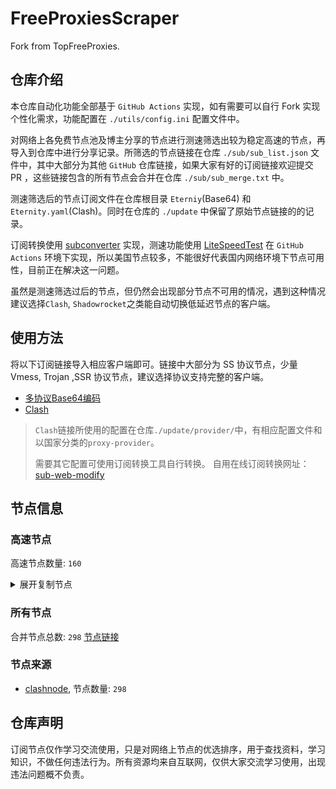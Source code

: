 # FreeProxiesScraper

Fork from TopFreeProxies.

## 仓库介绍
本仓库自动化功能全部基于 `GitHub Actions` 实现，如有需要可以自行 Fork 实现个性化需求，功能配置在 `./utils/config.ini` 配置文件中。

对网络上各免费节点池及博主分享的节点进行测速筛选出较为稳定高速的节点，再导入到仓库中进行分享记录。所筛选的节点链接在仓库 `./sub/sub_list.json` 文件中，其中大部分为其他 `GitHub` 仓库链接，如果大家有好的订阅链接欢迎提交 PR ，这些链接包含的所有节点会合并在仓库 `./sub/sub_merge.txt` 中。

测速筛选后的节点订阅文件在仓库根目录 `Eterniy`(Base64) 和 `Eternity.yaml`(Clash)。同时在仓库的 `./update` 中保留了原始节点链接的的记录。

订阅转换使用 [subconverter](https://github.com/tindy2013/subconverter) 实现，测速功能使用 [LiteSpeedTest](https://github.com/xxf098/LiteSpeedTest) 在 `GitHub Actions` 环境下实现，所以美国节点较多，不能很好代表国内网络环境下节点可用性，目前正在解决这一问题。

虽然是测速筛选过后的节点，但仍然会出现部分节点不可用的情况，遇到这种情况建议选择`Clash`, `Shadowrocket`之类能自动切换低延迟节点的客户端。

## 使用方法
将以下订阅链接导入相应客户端即可。链接中大部分为 SS 协议节点，少量 Vmess, Trojan ,SSR 协议节点，建议选择协议支持完整的客户端。

- [多协议Base64编码](https://raw.githubusercontent.com/caijh/FreeProxiesScraper/master/Eternity)
- [Clash](https://raw.githubusercontent.com/caijh/FreeProxiesScraper/master/Eternity.yaml)

>`Clash`链接所使用的配置在仓库`./update/provider/`中，有相应配置文件和以国家分类的`proxy-provider`。
>
>需要其它配置可使用订阅转换工具自行转换。
>自用在线订阅转换网址：[sub-web-modify](https://sub.v1.mk/)

## 节点信息
### 高速节点
高速节点数量: `160`
<details>
  <summary>展开复制节点</summary>

    vmess://eyJ2IjoiMiIsInBzIjoiMDQtMDk5LVJFTEFZIiwiYWRkIjoiczIuZGItbGluazAxLnRvcCIsInBvcnQiOiIyMDgyIiwidHlwZSI6Im5vbmUiLCJpZCI6IjY4OTQ0MTcxLWU0NGEtM2UyMy05NDFkLTBkYTc2OWI2MWFiYiIsImFpZCI6IjAiLCJuZXQiOiJ3cyIsInBhdGgiOiIvZGFiYWkuaW4xMDQuMjUuNDEuMjUyIiwiaG9zdCI6InMyLmRiLWxpbmswMS50b3AiLCJ0bHMiOiIifQ==
    vmess://eyJ2IjoiMiIsInBzIjoiMDQtMTAwLVJFTEFZIiwiYWRkIjoiczQuZGItbGluazAyLnRvcCIsInBvcnQiOiIyMDUyIiwidHlwZSI6Im5vbmUiLCJpZCI6IjY4OTQ0MTcxLWU0NGEtM2UyMy05NDFkLTBkYTc2OWI2MWFiYiIsImFpZCI6IjAiLCJuZXQiOiJ3cyIsInBhdGgiOiIvZGFiYWkuaW4xNzIuNjQuMjMuMTA1IiwiaG9zdCI6InM0LmRiLWxpbmswMi50b3AiLCJ0bHMiOiIifQ==
    vmess://eyJ2IjoiMiIsInBzIjoiMDQtMTAxLVJFTEFZIiwiYWRkIjoiczEuY24tZGIudG9wIiwicG9ydCI6IjIwODYiLCJ0eXBlIjoibm9uZSIsImlkIjoiNjg5NDQxNzEtZTQ0YS0zZTIzLTk0MWQtMGRhNzY5YjYxYWJiIiwiYWlkIjoiMCIsIm5ldCI6IndzIiwicGF0aCI6Ii9kYWJhaS5pbjEwNC4xOC4yMzAuMTE1IiwiaG9zdCI6InMxLmNuLWRiLnRvcCIsInRscyI6IiJ9
    vmess://eyJ2IjoiMiIsInBzIjoiMDQtMTAyLVJFTEFZIiwiYWRkIjoiczMuY24tZGIudG9wIiwicG9ydCI6IjgwODAiLCJ0eXBlIjoibm9uZSIsImlkIjoiNjg5NDQxNzEtZTQ0YS0zZTIzLTk0MWQtMGRhNzY5YjYxYWJiIiwiYWlkIjoiMCIsIm5ldCI6IndzIiwicGF0aCI6Ii9kYWJhaS5pbjEwNC4yNC43OS4xMDciLCJob3N0IjoiczMuY24tZGIudG9wIiwidGxzIjoiIn0=
    vmess://eyJ2IjoiMiIsInBzIjoiMDQtMTAzLVJFTEFZIiwiYWRkIjoiczMuY24tZGIudG9wIiwicG9ydCI6IjIwODYiLCJ0eXBlIjoibm9uZSIsImlkIjoiNjg5NDQxNzEtZTQ0YS0zZTIzLTk0MWQtMGRhNzY5YjYxYWJiIiwiYWlkIjoiMCIsIm5ldCI6IndzIiwicGF0aCI6Ii9kYWJhaS5pbjEwNC4xNy4yMTUuMTQ0IiwiaG9zdCI6InMzLmNuLWRiLnRvcCIsInRscyI6IiJ9
    vmess://eyJ2IjoiMiIsInBzIjoiMDQtMTA0LVJFTEFZIiwiYWRkIjoiczUuY24tZGIudG9wIiwicG9ydCI6IjgwIiwidHlwZSI6Im5vbmUiLCJpZCI6IjY4OTQ0MTcxLWU0NGEtM2UyMy05NDFkLTBkYTc2OWI2MWFiYiIsImFpZCI6IjAiLCJuZXQiOiJ3cyIsInBhdGgiOiIvZGFiYWkuaW4xMDQuMjQuNjIuMzciLCJob3N0IjoiczUuY24tZGIudG9wIiwidGxzIjoiIn0=
    vmess://eyJ2IjoiMiIsInBzIjoiMDQtMTA1LVJFTEFZIiwiYWRkIjoiczUuZGItbGluazAyLnRvcCIsInBvcnQiOiIyMDk1IiwidHlwZSI6Im5vbmUiLCJpZCI6IjY4OTQ0MTcxLWU0NGEtM2UyMy05NDFkLTBkYTc2OWI2MWFiYiIsImFpZCI6IjAiLCJuZXQiOiJ3cyIsInBhdGgiOiIvZGFiYWkuaW4xMDQuMjQuMTAwLjExMiIsImhvc3QiOiJzNS5kYi1saW5rMDIudG9wIiwidGxzIjoiIn0=
    vmess://eyJ2IjoiMiIsInBzIjoiMDQtMTA2LUNOIiwiYWRkIjoiMTIubWFtYW1hamQuc2l0ZSIsInBvcnQiOiIyMzYxMiIsInR5cGUiOiJub25lIiwiaWQiOiJiOGViZjQ2OC00NjBkLTNjNTItOGZhNC05Zjg0MzFiM2FkNDQiLCJhaWQiOiIyIiwibmV0Ijoid3MiLCJwYXRoIjoiLyIsImhvc3QiOiIxMi5tYW1hbWFqZC5zaXRlIiwidGxzIjoiIn0=
    vmess://eyJ2IjoiMiIsInBzIjoiMDQtMTA3LUNOIiwiYWRkIjoiMTcubWFtYW1hamQuc2l0ZSIsInBvcnQiOiIyMzYxNyIsInR5cGUiOiJub25lIiwiaWQiOiJiOGViZjQ2OC00NjBkLTNjNTItOGZhNC05Zjg0MzFiM2FkNDQiLCJhaWQiOiIyIiwibmV0Ijoid3MiLCJwYXRoIjoiLyIsImhvc3QiOiIxNy5tYW1hbWFqZC5zaXRlIiwidGxzIjoiIn0=
    vmess://eyJ2IjoiMiIsInBzIjoiMDQtMTA4LUNOIiwiYWRkIjoiMTEubWFtYW1hamQuc2l0ZSIsInBvcnQiOiIyMzYxMSIsInR5cGUiOiJub25lIiwiaWQiOiJiOGViZjQ2OC00NjBkLTNjNTItOGZhNC05Zjg0MzFiM2FkNDQiLCJhaWQiOiIyIiwibmV0Ijoid3MiLCJwYXRoIjoiLyIsImhvc3QiOiIxMS5tYW1hbWFqZC5zaXRlIiwidGxzIjoiIn0=
    vmess://eyJ2IjoiMiIsInBzIjoiMDQtMTA5LUNOIiwiYWRkIjoiMTkubWFtYW1hamQuc2l0ZSIsInBvcnQiOiIyMzYxOSIsInR5cGUiOiJub25lIiwiaWQiOiJiOGViZjQ2OC00NjBkLTNjNTItOGZhNC05Zjg0MzFiM2FkNDQiLCJhaWQiOiIyIiwibmV0Ijoid3MiLCJwYXRoIjoiLyIsImhvc3QiOiIxOS5tYW1hbWFqZC5zaXRlIiwidGxzIjoiIn0=
    vmess://eyJ2IjoiMiIsInBzIjoiMDQtMTEwLUNOIiwiYWRkIjoiMTYubWFtYW1hamQuc2l0ZSIsInBvcnQiOiIyMzYxNiIsInR5cGUiOiJub25lIiwiaWQiOiJiOGViZjQ2OC00NjBkLTNjNTItOGZhNC05Zjg0MzFiM2FkNDQiLCJhaWQiOiIyIiwibmV0Ijoid3MiLCJwYXRoIjoiLyIsImhvc3QiOiIxNi5tYW1hbWFqZC5zaXRlIiwidGxzIjoiIn0=
    vmess://eyJ2IjoiMiIsInBzIjoiMDQtMTExLUNOIiwiYWRkIjoiMTgubWFtYW1hamQuc2l0ZSIsInBvcnQiOiIyMzYxOCIsInR5cGUiOiJub25lIiwiaWQiOiJiOGViZjQ2OC00NjBkLTNjNTItOGZhNC05Zjg0MzFiM2FkNDQiLCJhaWQiOiIyIiwibmV0Ijoid3MiLCJwYXRoIjoiLyIsImhvc3QiOiIxOC5tYW1hbWFqZC5zaXRlIiwidGxzIjoiIn0=
    vmess://eyJ2IjoiMiIsInBzIjoiMDQtMTEyLUNOIiwiYWRkIjoiMTUubWFtYW1hamQuc2l0ZSIsInBvcnQiOiIyMzYxNSIsInR5cGUiOiJub25lIiwiaWQiOiJiOGViZjQ2OC00NjBkLTNjNTItOGZhNC05Zjg0MzFiM2FkNDQiLCJhaWQiOiIyIiwibmV0Ijoid3MiLCJwYXRoIjoiLyIsImhvc3QiOiIxNS5tYW1hbWFqZC5zaXRlIiwidGxzIjoiIn0=
    vmess://eyJ2IjoiMiIsInBzIjoiMDQtMTEzLUNOIiwiYWRkIjoiNS5tYW1hbWFqZC5zaXRlIiwicG9ydCI6IjIzNjA1IiwidHlwZSI6Im5vbmUiLCJpZCI6ImI4ZWJmNDY4LTQ2MGQtM2M1Mi04ZmE0LTlmODQzMWIzYWQ0NCIsImFpZCI6IjIiLCJuZXQiOiJ3cyIsInBhdGgiOiIvIiwiaG9zdCI6IjUubWFtYW1hamQuc2l0ZSIsInRscyI6IiJ9
    vmess://eyJ2IjoiMiIsInBzIjoiMDQtMTE0LUNOIiwiYWRkIjoiMTMubWFtYW1hamQuc2l0ZSIsInBvcnQiOiIyMzYxMyIsInR5cGUiOiJub25lIiwiaWQiOiJiOGViZjQ2OC00NjBkLTNjNTItOGZhNC05Zjg0MzFiM2FkNDQiLCJhaWQiOiIyIiwibmV0Ijoid3MiLCJwYXRoIjoiLyIsImhvc3QiOiIxMy5tYW1hbWFqZC5zaXRlIiwidGxzIjoiIn0=
    vmess://eyJ2IjoiMiIsInBzIjoiMDQtMTE1LUNOIiwiYWRkIjoiMTQubWFtYW1hamQuc2l0ZSIsInBvcnQiOiIyMzYxNCIsInR5cGUiOiJub25lIiwiaWQiOiJiOGViZjQ2OC00NjBkLTNjNTItOGZhNC05Zjg0MzFiM2FkNDQiLCJhaWQiOiIyIiwibmV0Ijoid3MiLCJwYXRoIjoiLyIsImhvc3QiOiIxNC5tYW1hbWFqZC5zaXRlIiwidGxzIjoiIn0=
    trojan://402b8340-71a3-3061-8ac2-393764c40523@yundun02.cdn.smp-paymentservices-apple.com:56323?allowInsecure=1&sni=cloudsync-prod.s3.amazonaws.com#04-116-CN
    trojan://402b8340-71a3-3061-8ac2-393764c40523@yundun02.cdn.smp-paymentservices-apple.com:56432?allowInsecure=1&sni=www.microsoft365.com#04-117-CN
    trojan://402b8340-71a3-3061-8ac2-393764c40523@push04.endpoint.smp-paymentservices-apple.com:23452?allowInsecure=1&sni=akamai.cdn.steampipe.steamcontent.com#04-118-CN
    trojan://402b8340-71a3-3061-8ac2-393764c40523@push04.endpoint.smp-paymentservices-apple.com:23453?allowInsecure=1&sni=steampipe-partner.akamaized.net#04-119-CN
    vmess://eyJ2IjoiMiIsInBzIjoiMDQtMTIwLUpQIiwiYWRkIjoianAtMS5hbmV3c3RhcnQuY3lvdSIsInBvcnQiOiI1MDYxIiwidHlwZSI6Im5vbmUiLCJpZCI6IjFiYjBmODQ0LTBkMjMtMzBkOS05MzVlLWVmZGY3MDBjYmY5ZiIsImFpZCI6IjAiLCJuZXQiOiJ3cyIsInBhdGgiOiIvIiwiaG9zdCI6ImpwLTEuYW5ld3N0YXJ0LmN5b3UiLCJ0bHMiOiJ0bHMifQ==
    vmess://eyJ2IjoiMiIsInBzIjoiMDQtMTIxLU5PV0hFUkUiLCJhZGQiOiJqcDYtMS5hbmV3c3RhcnQuY3lvdSIsInBvcnQiOiI1MDYxIiwidHlwZSI6Im5vbmUiLCJpZCI6IjFiYjBmODQ0LTBkMjMtMzBkOS05MzVlLWVmZGY3MDBjYmY5ZiIsImFpZCI6IjAiLCJuZXQiOiJ3cyIsInBhdGgiOiIvIiwiaG9zdCI6ImpwNi0xLmFuZXdzdGFydC5jeW91IiwidGxzIjoidGxzIn0=
    vmess://eyJ2IjoiMiIsInBzIjoiMDQtMTIyLVVTIiwiYWRkIjoidXMtMS5hbmV3c3RhcnQuY3lvdSIsInBvcnQiOiI1MDYxIiwidHlwZSI6Im5vbmUiLCJpZCI6IjFiYjBmODQ0LTBkMjMtMzBkOS05MzVlLWVmZGY3MDBjYmY5ZiIsImFpZCI6IjAiLCJuZXQiOiJ3cyIsInBhdGgiOiIvIiwiaG9zdCI6InVzLTEuYW5ld3N0YXJ0LmN5b3UiLCJ0bHMiOiJ0bHMifQ==
    vmess://eyJ2IjoiMiIsInBzIjoiMDQtMTIzLU5PV0hFUkUiLCJhZGQiOiJ1czYtMS5hbmV3c3RhcnQuY3lvdSIsInBvcnQiOiI1MDYxIiwidHlwZSI6Im5vbmUiLCJpZCI6IjFiYjBmODQ0LTBkMjMtMzBkOS05MzVlLWVmZGY3MDBjYmY5ZiIsImFpZCI6IjAiLCJuZXQiOiJ3cyIsInBhdGgiOiIvIiwiaG9zdCI6InVzNi0xLmFuZXdzdGFydC5jeW91IiwidGxzIjoidGxzIn0=
    ss://YWVzLTI1Ni1jZmI6ZjhmN2FDemNQS2JzRjhwMw@45.153.124.90:989#05-131-MD
    trojan://ffcf7ec1-3e09-4821-b3d9-b426a107b73b@104.21.24.195:443?allowInsecure=1&sni=XCfVGbHFg.999836.xyZ&ws=1&wspath=%2525252FXmTzATQPJv9RO3xr1D40NK#05-132-RELAY
    trojan://afcc1868-1448-11f0-885d-f23c91cfbbc9@8395c0d0-syof40-t049to-1tnd5.cm5.cnkuaishou.com:27231?allowInsecure=1&sni=8395c0d0-syof40-t049to-1tnd5.cm5.cnkuaishou.com#05-133-CN
    trojan://e9b4bdbd-cc5b-4a90-9616-ea0f1092ec7c@mmmkiiuytr.iran.pp.ua:443?allowInsecure=1&sni=MMmkIiuYTR.IRaN.pP.Ua&ws=1&wspath=%2525252Fs1XRkMWuneQkqtp5KKSues#05-135-RELAY
    vmess://eyJ2IjoiMiIsInBzIjoiMDUtMTQxLVVTIiwiYWRkIjoiYWZsenp1bC5tZWlxdWFua29uZ2ppYW4uY29tIiwicG9ydCI6IjUyNTEyIiwidHlwZSI6Im5vbmUiLCJpZCI6IjM0MmJhY2ZkLTJiOGYtM2Y0OS1hMTZlLTQzOWRiNWIwYjlkNSIsImFpZCI6IjAiLCJuZXQiOiJ3cyIsInBhdGgiOiIvNTY0ZGZhMjAvIiwiaG9zdCI6ImFmbHp6dWwubWVpcXVhbmtvbmdqaWFuLmNvbSIsInRscyI6IiJ9
    vmess://eyJ2IjoiMiIsInBzIjoiMDctMTQzLUNOIiwiYWRkIjoiNDcuMTE2LjE2Ni4xNzgiLCJwb3J0IjoiNTAwMDIiLCJ0eXBlIjoibm9uZSIsImlkIjoiNDE4MDQ4YWYtYTI5My00Yjk5LTliMGMtOThjYTM1ODBkZDI0IiwiYWlkIjoiMCIsIm5ldCI6IndzIiwicGF0aCI6Ii8iLCJob3N0IjoiIiwidGxzIjoiIn0=
    vmess://eyJ2IjoiMiIsInBzIjoiMDctMTQ0LUNOIiwiYWRkIjoiNDcuOTIuMTUyLjE2OSIsInBvcnQiOiI1MDAwMiIsInR5cGUiOiJub25lIiwiaWQiOiI0MTgwNDhhZi1hMjkzLTRiOTktOWIwYy05OGNhMzU4MGRkMjQiLCJhaWQiOiIwIiwibmV0Ijoid3MiLCJwYXRoIjoiLyIsImhvc3QiOiIiLCJ0bHMiOiIifQ==
    vmess://eyJ2IjoiMiIsInBzIjoiMDctMTQ1LUNOIiwiYWRkIjoiMTEyLjEzMi4yMTUuMzQiLCJwb3J0IjoiNTAwMDciLCJ0eXBlIjoibm9uZSIsImlkIjoiNDE4MDQ4YWYtYTI5My00Yjk5LTliMGMtOThjYTM1ODBkZDI0IiwiYWlkIjoiMCIsIm5ldCI6IndzIiwicGF0aCI6Ii8iLCJob3N0IjoiIiwidGxzIjoiIn0=
    vmess://eyJ2IjoiMiIsInBzIjoiMDctMTQ2LUNOIiwiYWRkIjoiMTgzLjIzNi41MS4zNiIsInBvcnQiOiI1OTAwMyIsInR5cGUiOiJub25lIiwiaWQiOiI0MTgwNDhhZi1hMjkzLTRiOTktOWIwYy05OGNhMzU4MGRkMjQiLCJhaWQiOiIwIiwibmV0Ijoid3MiLCJwYXRoIjoiLyIsImhvc3QiOiIiLCJ0bHMiOiIifQ==
    vmess://eyJ2IjoiMiIsInBzIjoiMDctMTQ3LUNOIiwiYWRkIjoiMTIwLjIxMC4yMDUuNTkiLCJwb3J0IjoiNTAwMDIiLCJ0eXBlIjoibm9uZSIsImlkIjoiNDE4MDQ4YWYtYTI5My00Yjk5LTliMGMtOThjYTM1ODBkZDI0IiwiYWlkIjoiNjQiLCJuZXQiOiJ3cyIsInBhdGgiOiIvIiwiaG9zdCI6IiIsInRscyI6IiJ9
    vmess://eyJ2IjoiMiIsInBzIjoiMDctMTQ4LUNOIiwiYWRkIjoiMTIwLjE5OC43MS4yMTgiLCJwb3J0IjoiMzI5MTUiLCJ0eXBlIjoibm9uZSIsImlkIjoiNDE4MDQ4YWYtYTI5My00Yjk5LTliMGMtOThjYTM1ODBkZDI0IiwiYWlkIjoiNjQiLCJuZXQiOiJ3cyIsInBhdGgiOiIvIiwiaG9zdCI6IiIsInRscyI6IiJ9
    vmess://eyJ2IjoiMiIsInBzIjoiMDctMTQ5LUNOIiwiYWRkIjoiNDcuMTA0LjE4Ni4xMzMiLCJwb3J0IjoiNTAwMDIiLCJ0eXBlIjoibm9uZSIsImlkIjoiNDE4MDQ4YWYtYTI5My00Yjk5LTliMGMtOThjYTM1ODBkZDI0IiwiYWlkIjoiNjQiLCJuZXQiOiJ3cyIsInBhdGgiOiIvIiwiaG9zdCI6IiIsInRscyI6IiJ9
    ssr://Mi5saW5raHViLnN1cHBvcnQ6NDAyMDY6YXV0aF9hZXMxMjhfbWQ1OnJjNC1tZDU6cGxhaW46UlU1YU5USkwvP2dyb3VwPVUxTlNVSEp2ZG1sa1pYSSZyZW1hcmtzPU1EY3RNVFV3TFVOTyZvYmZzcGFyYW09WTJReVlqWTVNamt3TWk0Mk5qQXlZamcwTmpNME5qUXhNRGcxTURZdWJXbGpjbTl6YjJaMExtTnZiUSZwcm90b3BhcmFtPU9USTVNREk2Y0VaWFIwOVI
    vmess://eyJ2IjoiMiIsInBzIjoiMDctMTUxLUNOIiwiYWRkIjoiMTgzLjIzNi41MS4zNyIsInBvcnQiOiI1NTExMiIsInR5cGUiOiJub25lIiwiaWQiOiI0MTgwNDhhZi1hMjkzLTRiOTktOWIwYy05OGNhMzU4MGRkMjQiLCJhaWQiOiI2NCIsIm5ldCI6IndzIiwicGF0aCI6Ii8iLCJob3N0IjoiIiwidGxzIjoiIn0=
    vmess://eyJ2IjoiMiIsInBzIjoiMDctMTUyLUNOIiwiYWRkIjoiMTgzLjIzNi41MS4zNyIsInBvcnQiOiI0NjYyMSIsInR5cGUiOiJub25lIiwiaWQiOiI0MTgwNDhhZi1hMjkzLTRiOTktOWIwYy05OGNhMzU4MGRkMjQiLCJhaWQiOiI2NCIsIm5ldCI6IndzIiwicGF0aCI6Ii8iLCJob3N0IjoiIiwidGxzIjoiIn0=
    vmess://eyJ2IjoiMiIsInBzIjoiMDctMTUzLUNOIiwiYWRkIjoiMTgzLjIzNi41MS4zNyIsInBvcnQiOiI0MTkxMSIsInR5cGUiOiJub25lIiwiaWQiOiI0MTgwNDhhZi1hMjkzLTRiOTktOWIwYy05OGNhMzU4MGRkMjQiLCJhaWQiOiI2NCIsIm5ldCI6IndzIiwicGF0aCI6Ii8iLCJob3N0IjoiIiwidGxzIjoiIn0=
    ss://YWVzLTI1Ni1nY206MUZFOFVYNUtIR1lCTFlNVQ@ti3hyra4.slashdevslashnetslashtun.net:15015#07-154-CN
    vmess://eyJ2IjoiMiIsInBzIjoiMDctMTU1LVVTIiwiYWRkIjoieWFsLmZ4bGNuLmNvbSIsInBvcnQiOiI0NTI2MiIsInR5cGUiOiJub25lIiwiaWQiOiI0NjllMGIzMS0zMGMzLTRkYWItODAwZC03MTEyMzI2MzRjZTEiLCJhaWQiOiIwIiwibmV0Ijoid3MiLCJwYXRoIjoiLyIsImhvc3QiOiJ5YWwuZnhsY24uY29tIiwidGxzIjoiIn0=
    ss://YWVzLTEyOC1nY206T09TV0RZWFRTUldNVEFFSUo4WFVDRDI3UjJGMzg0T0RLVEhYRjQxWUxSVjQ@185.112.32.244:31792#07-156-IR
    vmess://eyJ2IjoiMiIsInBzIjoiMDctMTU4LUNOIiwiYWRkIjoiMTExLjI2LjEwOS43OSIsInBvcnQiOiIzMDgyNSIsInR5cGUiOiJub25lIiwiaWQiOiJjYmIzZjg3Ny1kMWZiLTM0NGMtODdhOS1kMTUzYmZmZDU0ODQiLCJhaWQiOiIyIiwibmV0Ijoid3MiLCJwYXRoIjoiL29vb28iLCJob3N0IjoiIiwidGxzIjoiIn0=
    vmess://eyJ2IjoiMiIsInBzIjoiMDctMTU5LUlSIiwiYWRkIjoidmlwLnRlcnRlcnBwbi5wdyIsInBvcnQiOiI4MDkwIiwidHlwZSI6Im5vbmUiLCJpZCI6Ijg5MWUxZDFjLTVmYmMtNDBjYi05MjU2LTU4YjAxNmI2YjYwMCIsImFpZCI6IjAiLCJuZXQiOiJ3cyIsInBhdGgiOiIvIiwiaG9zdCI6InZpcC50ZXJ0ZXJwcG4ucHciLCJ0bHMiOiIifQ==
    vmess://eyJ2IjoiMiIsInBzIjoiMDctMTYwLUlSIiwiYWRkIjoiNzguMzkuOS4xMzQiLCJwb3J0IjoiODA5MCIsInR5cGUiOiJub25lIiwiaWQiOiI4OTFlMWQxYy01ZmJjLTQwY2ItOTI1Ni01OGIwMTZiNmI2MDAiLCJhaWQiOiIwIiwibmV0Ijoid3MiLCJwYXRoIjoiLyIsImhvc3QiOiIiLCJ0bHMiOiIifQ==
    trojan://1b4c16925f934c57b954a9f0f23dea33@42.240.152.238:8842?allowInsecure=1&sni=brwx.spvpv.com#07-161-CN
    ss://YWVzLTI1Ni1jZmI6ZjhmN2FDemNQS2JzRjhwMw@89.46.238.35:989#07-162-LV
    ss://YWVzLTI1Ni1nY206UFRPTFNUS0tFN0RXUlYxSQ@ti3hyra4.slashdevslashnetslashtun.net:16002#07-163-CN
    ss://YWVzLTI1Ni1nY206TEhZTjFGTTJHMjA3VTQ2NQ@ti3hyra4.slashdevslashnetslashtun.net:16013#07-164-CN
    ss://YWVzLTI1Ni1nY206S1k2VDdNT1lWVVlEQ0UwVA@ti3hyra4.slashdevslashnetslashtun.net:18011#07-165-CN
    ss://YWVzLTI1Ni1nY206QVJYSjM3RTRWOE4wOUtXSA@ti3hyra4.slashdevslashnetslashtun.net:18005#07-166-CN
    ss://YWVzLTI1Ni1nY206S0FCMlAzNjkzUE5YR0wwRA@ti3hyra4.slashdevslashnetslashtun.net:18008#07-167-CN
    ss://YWVzLTI1Ni1nY206WTVZWFA1VjEzMTJGWUJYOA@ti3hyra4.slashdevslashnetslashtun.net:18010#07-168-CN
    vmess://eyJ2IjoiMiIsInBzIjoiMDctMTY5LUZSIiwiYWRkIjoiMTQ2LjU5LjgwLjcwIiwicG9ydCI6IjIwODMiLCJ0eXBlIjoibm9uZSIsImlkIjoiNzUyMzMzOWItZmI2My00ZWNiLWI4NGEtZTQwMjA0NTkxOWVmIiwiYWlkIjoiMCIsIm5ldCI6IndzIiwicGF0aCI6Ii8iLCJob3N0IjoiIiwidGxzIjoidGxzIn0=
    vmess://eyJ2IjoiMiIsInBzIjoiMDctMTcwLVJFTEFZIiwiYWRkIjoiMTA0LjIxLjU3LjIwNiIsInBvcnQiOiI4MCIsInR5cGUiOiJub25lIiwiaWQiOiIzZDk3NDFkYS1jMGU0LTQ3Y2MtYTVlMC1mMWFmM2QzMzdkYWUiLCJhaWQiOiIwIiwibmV0Ijoid3MiLCJwYXRoIjoiL1UyWjBGb0JrZ3RacWZ3QXdZMlNObSIsImhvc3QiOiIiLCJ0bHMiOiIifQ==
    vmess://eyJ2IjoiMiIsInBzIjoiMDctMTcxLUNOIiwiYWRkIjoidjcuaGVkdWlhbi5saW5rIiwicG9ydCI6IjMwODA3IiwidHlwZSI6Im5vbmUiLCJpZCI6ImNiYjNmODc3LWQxZmItMzQ0Yy04N2E5LWQxNTNiZmZkNTQ4NCIsImFpZCI6IjIiLCJuZXQiOiJ3cyIsInBhdGgiOiIvb29vbyIsImhvc3QiOiJ2Ny5oZWR1aWFuLmxpbmsiLCJ0bHMiOiIifQ==
    vmess://eyJ2IjoiMiIsInBzIjoiMDctMTcyLUNOIiwiYWRkIjoidjI0LmhlZHVpYW4ubGluayIsInBvcnQiOiIzMDgyNCIsInR5cGUiOiJub25lIiwiaWQiOiJjYmIzZjg3Ny1kMWZiLTM0NGMtODdhOS1kMTUzYmZmZDU0ODQiLCJhaWQiOiIyIiwibmV0Ijoid3MiLCJwYXRoIjoiL29vb28iLCJob3N0IjoidjI0LmhlZHVpYW4ubGluayIsInRscyI6IiJ9
    ss://YWVzLTI1Ni1nY206WERYODRJMjZDNU1UTlFJUQ@23.185.248.12:17002#07-173-US
    vmess://eyJ2IjoiMiIsInBzIjoiMDctMTc0LVJFTEFZIiwiYWRkIjoiMTcyLjY3LjE2Mi43NCIsInBvcnQiOiI0NDMiLCJ0eXBlIjoibm9uZSIsImlkIjoiZTliNGJkYmQtY2M1Yi00YTkwLTk2MTYtZWEwZjEwOTJlYzdjIiwiYWlkIjoiMCIsIm5ldCI6IndzIiwicGF0aCI6Ii9WZ3RzT3JyaU1mMXNkZXA1S0tTdWVzIiwiaG9zdCI6IiIsInRscyI6InRscyJ9
    trojan://d6b8011a-c725-435a-9fec-bf6d3530392c@156.238.18.196:2083?allowInsecure=1&sni=vle.amclubdns.dpdns.org&ws=1&wspath=%2525252F%2525253Fed%2525253D2560#07-175-RELAY
    vmess://eyJ2IjoiMiIsInBzIjoiMDctMTc2LVVTIiwiYWRkIjoibHQuZnhsY24uY29tIiwicG9ydCI6IjQ1MjEwIiwidHlwZSI6Im5vbmUiLCJpZCI6IjQ2OWUwYjMxLTMwYzMtNGRhYi04MDBkLTcxMTIzMjYzNGNlMSIsImFpZCI6IjAiLCJuZXQiOiJ3cyIsInBhdGgiOiIvIiwiaG9zdCI6Imx0LmZ4bGNuLmNvbSIsInRscyI6IiJ9
    ss://Y2hhY2hhMjAtaWV0Zi1wb2x5MTMwNTpOazlhc2dsRHpIemprdFZ6VGt2aGFB@arxfw2b78fi2q9hzylhn.freesocks.work:443#07-177-VN
    ss://YWVzLTI1Ni1jZmI6cXdlclJFV1FAQA@p141.panda001.net:4652#07-178-KR
    vmess://eyJ2IjoiMiIsInBzIjoiMDctMTc5LUNOIiwiYWRkIjoiMTExLjI2LjEwOS43OSIsInBvcnQiOiIzMDgyOCIsInR5cGUiOiJub25lIiwiaWQiOiJjYmIzZjg3Ny1kMWZiLTM0NGMtODdhOS1kMTUzYmZmZDU0ODQiLCJhaWQiOiIyIiwibmV0Ijoid3MiLCJwYXRoIjoiL29vb28iLCJob3N0IjoiIiwidGxzIjoiIn0=
    vmess://eyJ2IjoiMiIsInBzIjoiMDctMTgwLVJFTEFZIiwiYWRkIjoiMTA0LjIxLjIyNy4xMzQiLCJwb3J0IjoiMjA4MiIsInR5cGUiOiJub25lIiwiaWQiOiJjNzgyMDA2NS1mYTA1LTM2ZDYtYWI3Ny01NmU0YjAzYzU4ODEiLCJhaWQiOiIwIiwibmV0Ijoid3MiLCJwYXRoIjoiL2RhYmFpLmluMTA0LjIwLjY0LjIxNyIsImhvc3QiOiIiLCJ0bHMiOiIifQ==
    ss://Y2hhY2hhMjAtaWV0Zi1wb2x5MTMwNTpiMjc0YjUzZi03ZWY0LTQ4MjUtYTcyMC1jZTc1OGI0ZTQxN2I@gz.pddwdf.store:33476#08-182-CN
    ss://Y2hhY2hhMjAtaWV0Zi1wb2x5MTMwNTpiMjc0YjUzZi03ZWY0LTQ4MjUtYTcyMC1jZTc1OGI0ZTQxN2I@gz.pddwdf.store:14193#08-183-CN
    ss://Y2hhY2hhMjAtaWV0Zi1wb2x5MTMwNTpiMjc0YjUzZi03ZWY0LTQ4MjUtYTcyMC1jZTc1OGI0ZTQxN2I@gz.pddwdf.store:14867#08-184-CN
    ss://Y2hhY2hhMjAtaWV0Zi1wb2x5MTMwNTpiMjc0YjUzZi03ZWY0LTQ4MjUtYTcyMC1jZTc1OGI0ZTQxN2I@gz.pddwdf.store:11315#08-186-CN
    vmess://eyJ2IjoiMiIsInBzIjoiMDgtMTg5LUNOIiwiYWRkIjoieGRkLmRhc2h1YWkuY3lvdSIsInBvcnQiOiI0NTA2MyIsInR5cGUiOiJub25lIiwiaWQiOiIzNGNiZWExZi04NjUyLTQ2ZmEtYTE2Yy05ZDFmYmNlNDc2NTAiLCJhaWQiOiIwIiwibmV0Ijoid3MiLCJwYXRoIjoiLyIsImhvc3QiOiJ4ZGQuZGFzaHVhaS5jeW91IiwidGxzIjoiIn0=
    vmess://eyJ2IjoiMiIsInBzIjoiMDgtMTkwLU5PV0hFUkUiLCJhZGQiOiJoYWEuZGFzaHVhaS5jeW91IiwicG9ydCI6IjQ1MDU4IiwidHlwZSI6Im5vbmUiLCJpZCI6IjM0Y2JlYTFmLTg2NTItNDZmYS1hMTZjLTlkMWZiY2U0NzY1MCIsImFpZCI6IjAiLCJuZXQiOiJ3cyIsInBhdGgiOiIvIiwiaG9zdCI6ImhhYS5kYXNodWFpLmN5b3UiLCJ0bHMiOiIifQ==
    ss://Y2hhY2hhMjAtaWV0Zi1wb2x5MTMwNTpiMjc0YjUzZi03ZWY0LTQ4MjUtYTcyMC1jZTc1OGI0ZTQxN2I@sh.pddwdf.store:38733#08-191-CN
    vmess://eyJ2IjoiMiIsInBzIjoiMDgtMTkyLU5PV0hFUkUiLCJhZGQiOiJoYWEuZGFzaHVhaS5jeW91IiwicG9ydCI6IjQ1MDc0IiwidHlwZSI6Im5vbmUiLCJpZCI6IjM0Y2JlYTFmLTg2NTItNDZmYS1hMTZjLTlkMWZiY2U0NzY1MCIsImFpZCI6IjAiLCJuZXQiOiJ3cyIsInBhdGgiOiIvIiwiaG9zdCI6ImhhYS5kYXNodWFpLmN5b3UiLCJ0bHMiOiIifQ==
    ss://Y2hhY2hhMjAtaWV0Zi1wb2x5MTMwNTpiMjc0YjUzZi03ZWY0LTQ4MjUtYTcyMC1jZTc1OGI0ZTQxN2I@gz.pddwdf.store:43611#08-193-CN
    vmess://eyJ2IjoiMiIsInBzIjoiMDgtMTk0LU5PV0hFUkUiLCJhZGQiOiJoYWEuZGFzaHVhaS5jeW91IiwicG9ydCI6IjQ1MDY0IiwidHlwZSI6Im5vbmUiLCJpZCI6IjM0Y2JlYTFmLTg2NTItNDZmYS1hMTZjLTlkMWZiY2U0NzY1MCIsImFpZCI6IjAiLCJuZXQiOiJ3cyIsInBhdGgiOiIvIiwiaG9zdCI6ImhhYS5kYXNodWFpLmN5b3UiLCJ0bHMiOiIifQ==
    ss://Y2hhY2hhMjAtaWV0Zi1wb2x5MTMwNTpiMjc0YjUzZi03ZWY0LTQ4MjUtYTcyMC1jZTc1OGI0ZTQxN2I@gz.pddwdf.store:58043#08-196-CN
    ss://Y2hhY2hhMjAtaWV0Zi1wb2x5MTMwNTpiMjc0YjUzZi03ZWY0LTQ4MjUtYTcyMC1jZTc1OGI0ZTQxN2I@gz.pddwdf.store:50971#08-197-CN
    vmess://eyJ2IjoiMiIsInBzIjoiMDgtMTk4LU5PV0hFUkUiLCJhZGQiOiJoYWEuZGFzaHVhaS5jeW91IiwicG9ydCI6IjQ1MDU2IiwidHlwZSI6Im5vbmUiLCJpZCI6IjM0Y2JlYTFmLTg2NTItNDZmYS1hMTZjLTlkMWZiY2U0NzY1MCIsImFpZCI6IjAiLCJuZXQiOiJ3cyIsInBhdGgiOiIvIiwiaG9zdCI6ImhhYS5kYXNodWFpLmN5b3UiLCJ0bHMiOiIifQ==
    vmess://eyJ2IjoiMiIsInBzIjoiMDgtMjAwLU5PV0hFUkUiLCJhZGQiOiJoYWEuZGFzaHVhaS5jeW91IiwicG9ydCI6IjQ1MDc2IiwidHlwZSI6Im5vbmUiLCJpZCI6IjM0Y2JlYTFmLTg2NTItNDZmYS1hMTZjLTlkMWZiY2U0NzY1MCIsImFpZCI6IjAiLCJuZXQiOiJ3cyIsInBhdGgiOiIvIiwiaG9zdCI6ImhhYS5kYXNodWFpLmN5b3UiLCJ0bHMiOiIifQ==
    vmess://eyJ2IjoiMiIsInBzIjoiMDgtMjAzLU5PV0hFUkUiLCJhZGQiOiJoYWEuZGFzaHVhaS5jeW91IiwicG9ydCI6IjQ1MDY2IiwidHlwZSI6Im5vbmUiLCJpZCI6IjM0Y2JlYTFmLTg2NTItNDZmYS1hMTZjLTlkMWZiY2U0NzY1MCIsImFpZCI6IjAiLCJuZXQiOiJ3cyIsInBhdGgiOiIvIiwiaG9zdCI6ImhhYS5kYXNodWFpLmN5b3UiLCJ0bHMiOiIifQ==
    ss://Y2hhY2hhMjAtaWV0Zi1wb2x5MTMwNTpiMjc0YjUzZi03ZWY0LTQ4MjUtYTcyMC1jZTc1OGI0ZTQxN2I@gz.pddwdf.store:51881#08-204-CN
    vmess://eyJ2IjoiMiIsInBzIjoiMDgtMjA5LU5PV0hFUkUiLCJhZGQiOiJoYWEuZGFzaHVhaS5jeW91IiwicG9ydCI6IjQ1MDUyIiwidHlwZSI6Im5vbmUiLCJpZCI6IjM0Y2JlYTFmLTg2NTItNDZmYS1hMTZjLTlkMWZiY2U0NzY1MCIsImFpZCI6IjAiLCJuZXQiOiJ3cyIsInBhdGgiOiIvIiwiaG9zdCI6ImhhYS5kYXNodWFpLmN5b3UiLCJ0bHMiOiIifQ==
    ss://Y2hhY2hhMjAtaWV0Zi1wb2x5MTMwNTpiMjc0YjUzZi03ZWY0LTQ4MjUtYTcyMC1jZTc1OGI0ZTQxN2I@gz.pddwdf.store:42980#08-210-CN
    ss://Y2hhY2hhMjAtaWV0Zi1wb2x5MTMwNTpiMjc0YjUzZi03ZWY0LTQ4MjUtYTcyMC1jZTc1OGI0ZTQxN2I@gz.pddwdf.store:47431#08-211-CN
    ss://Y2hhY2hhMjAtaWV0Zi1wb2x5MTMwNTpiMjc0YjUzZi03ZWY0LTQ4MjUtYTcyMC1jZTc1OGI0ZTQxN2I@gz.pddwdf.store:33143#08-213-CN
    ss://Y2hhY2hhMjAtaWV0Zi1wb2x5MTMwNTpiMjc0YjUzZi03ZWY0LTQ4MjUtYTcyMC1jZTc1OGI0ZTQxN2I@gz.pddwdf.store:48973#08-214-CN
    vmess://eyJ2IjoiMiIsInBzIjoiMDgtMjE2LUNOIiwiYWRkIjoieGRkLmRhc2h1YWkuY3lvdSIsInBvcnQiOiI0NTA3NyIsInR5cGUiOiJub25lIiwiaWQiOiIzNGNiZWExZi04NjUyLTQ2ZmEtYTE2Yy05ZDFmYmNlNDc2NTAiLCJhaWQiOiIwIiwibmV0Ijoid3MiLCJwYXRoIjoiLyIsImhvc3QiOiJ4ZGQuZGFzaHVhaS5jeW91IiwidGxzIjoiIn0=
    ss://Y2hhY2hhMjAtaWV0Zi1wb2x5MTMwNTpiMjc0YjUzZi03ZWY0LTQ4MjUtYTcyMC1jZTc1OGI0ZTQxN2I@gz.pddwdf.store:22327#08-217-CN
    ss://Y2hhY2hhMjAtaWV0Zi1wb2x5MTMwNTpiMjc0YjUzZi03ZWY0LTQ4MjUtYTcyMC1jZTc1OGI0ZTQxN2I@gz.pddwdf.store:25916#08-218-CN
    vmess://eyJ2IjoiMiIsInBzIjoiMDgtMjE5LU5PV0hFUkUiLCJhZGQiOiJoYWEuZGFzaHVhaS5jeW91IiwicG9ydCI6IjQ1MDcyIiwidHlwZSI6Im5vbmUiLCJpZCI6IjM0Y2JlYTFmLTg2NTItNDZmYS1hMTZjLTlkMWZiY2U0NzY1MCIsImFpZCI6IjAiLCJuZXQiOiJ3cyIsInBhdGgiOiIvIiwiaG9zdCI6ImhhYS5kYXNodWFpLmN5b3UiLCJ0bHMiOiIifQ==
    ss://Y2hhY2hhMjAtaWV0Zi1wb2x5MTMwNTpiMjc0YjUzZi03ZWY0LTQ4MjUtYTcyMC1jZTc1OGI0ZTQxN2I@gz.pddwdf.store:50921#08-220-CN
    ss://Y2hhY2hhMjAtaWV0Zi1wb2x5MTMwNTpiMjc0YjUzZi03ZWY0LTQ4MjUtYTcyMC1jZTc1OGI0ZTQxN2I@gz.pddwdf.store:12034#08-221-CN
    ss://Y2hhY2hhMjAtaWV0Zi1wb2x5MTMwNTpiMjc0YjUzZi03ZWY0LTQ4MjUtYTcyMC1jZTc1OGI0ZTQxN2I@gz.pddwdf.store:15783#08-224-CN
    ss://Y2hhY2hhMjAtaWV0Zi1wb2x5MTMwNTpiMjc0YjUzZi03ZWY0LTQ4MjUtYTcyMC1jZTc1OGI0ZTQxN2I@gz.pddwdf.store:28485#08-225-CN
    vmess://eyJ2IjoiMiIsInBzIjoiMDgtMjMwLUNOIiwiYWRkIjoieGRkLmRhc2h1YWkuY3lvdSIsInBvcnQiOiI0NTA1NyIsInR5cGUiOiJub25lIiwiaWQiOiIzNGNiZWExZi04NjUyLTQ2ZmEtYTE2Yy05ZDFmYmNlNDc2NTAiLCJhaWQiOiIwIiwibmV0Ijoid3MiLCJwYXRoIjoiLyIsImhvc3QiOiJ4ZGQuZGFzaHVhaS5jeW91IiwidGxzIjoiIn0=
    ss://Y2hhY2hhMjAtaWV0Zi1wb2x5MTMwNTpiMjc0YjUzZi03ZWY0LTQ4MjUtYTcyMC1jZTc1OGI0ZTQxN2I@gz.pddwdf.store:33227#08-231-CN
    ss://Y2hhY2hhMjAtaWV0Zi1wb2x5MTMwNTpiMjc0YjUzZi03ZWY0LTQ4MjUtYTcyMC1jZTc1OGI0ZTQxN2I@gz.pddwdf.store:52461#08-233-CN
    ss://Y2hhY2hhMjAtaWV0Zi1wb2x5MTMwNTpiMjc0YjUzZi03ZWY0LTQ4MjUtYTcyMC1jZTc1OGI0ZTQxN2I@gz.pddwdf.store:36086#08-234-CN
    ss://Y2hhY2hhMjAtaWV0Zi1wb2x5MTMwNTpiMjc0YjUzZi03ZWY0LTQ4MjUtYTcyMC1jZTc1OGI0ZTQxN2I@gz.pddwdf.store:18006#08-235-CN
    ss://Y2hhY2hhMjAtaWV0Zi1wb2x5MTMwNTpiMjc0YjUzZi03ZWY0LTQ4MjUtYTcyMC1jZTc1OGI0ZTQxN2I@gz.pddwdf.store:22455#08-237-CN
    vmess://eyJ2IjoiMiIsInBzIjoiMDgtMjM4LUNOIiwiYWRkIjoieGRkLmRhc2h1YWkuY3lvdSIsInBvcnQiOiI0NTA1NSIsInR5cGUiOiJub25lIiwiaWQiOiIzNGNiZWExZi04NjUyLTQ2ZmEtYTE2Yy05ZDFmYmNlNDc2NTAiLCJhaWQiOiIwIiwibmV0Ijoid3MiLCJwYXRoIjoiLyIsImhvc3QiOiJ4ZGQuZGFzaHVhaS5jeW91IiwidGxzIjoiIn0=
    ss://Y2hhY2hhMjAtaWV0Zi1wb2x5MTMwNTpiMjc0YjUzZi03ZWY0LTQ4MjUtYTcyMC1jZTc1OGI0ZTQxN2I@gz.pddwdf.store:44105#08-240-CN
    ss://Y2hhY2hhMjAtaWV0Zi1wb2x5MTMwNTpiMjc0YjUzZi03ZWY0LTQ4MjUtYTcyMC1jZTc1OGI0ZTQxN2I@gz.pddwdf.store:11270#08-241-CN
    ss://Y2hhY2hhMjAtaWV0Zi1wb2x5MTMwNTpiMjc0YjUzZi03ZWY0LTQ4MjUtYTcyMC1jZTc1OGI0ZTQxN2I@gz.pddwdf.store:53177#08-243-CN
    vmess://eyJ2IjoiMiIsInBzIjoiMDgtMjQ0LUNOIiwiYWRkIjoieGRkLmRhc2h1YWkuY3lvdSIsInBvcnQiOiI0NTA2NyIsInR5cGUiOiJub25lIiwiaWQiOiIzNGNiZWExZi04NjUyLTQ2ZmEtYTE2Yy05ZDFmYmNlNDc2NTAiLCJhaWQiOiIwIiwibmV0Ijoid3MiLCJwYXRoIjoiLyIsImhvc3QiOiJ4ZGQuZGFzaHVhaS5jeW91IiwidGxzIjoiIn0=
    vmess://eyJ2IjoiMiIsInBzIjoiMDgtMjQ1LUNOIiwiYWRkIjoieGRkLmRhc2h1YWkuY3lvdSIsInBvcnQiOiI0NTA2NSIsInR5cGUiOiJub25lIiwiaWQiOiIzNGNiZWExZi04NjUyLTQ2ZmEtYTE2Yy05ZDFmYmNlNDc2NTAiLCJhaWQiOiIwIiwibmV0Ijoid3MiLCJwYXRoIjoiLyIsImhvc3QiOiJ4ZGQuZGFzaHVhaS5jeW91IiwidGxzIjoiIn0=
    vmess://eyJ2IjoiMiIsInBzIjoiMDgtMjQ3LUNOIiwiYWRkIjoieGRkLmRhc2h1YWkuY3lvdSIsInBvcnQiOiI0NTA3MSIsInR5cGUiOiJub25lIiwiaWQiOiIzNGNiZWExZi04NjUyLTQ2ZmEtYTE2Yy05ZDFmYmNlNDc2NTAiLCJhaWQiOiIwIiwibmV0Ijoid3MiLCJwYXRoIjoiLyIsImhvc3QiOiJ4ZGQuZGFzaHVhaS5jeW91IiwidGxzIjoiIn0=
    vmess://eyJ2IjoiMiIsInBzIjoiMDgtMjQ5LU5PV0hFUkUiLCJhZGQiOiJoYWEuZGFzaHVhaS5jeW91IiwicG9ydCI6IjQ1MDc4IiwidHlwZSI6Im5vbmUiLCJpZCI6IjM0Y2JlYTFmLTg2NTItNDZmYS1hMTZjLTlkMWZiY2U0NzY1MCIsImFpZCI6IjAiLCJuZXQiOiJ3cyIsInBhdGgiOiIvIiwiaG9zdCI6ImhhYS5kYXNodWFpLmN5b3UiLCJ0bHMiOiIifQ==
    ss://Y2hhY2hhMjAtaWV0Zi1wb2x5MTMwNTpiMjc0YjUzZi03ZWY0LTQ4MjUtYTcyMC1jZTc1OGI0ZTQxN2I@gz.pddwdf.store:11515#08-250-CN
    vmess://eyJ2IjoiMiIsInBzIjoiMDgtMjUxLUhLIiwiYWRkIjoieGcuZGFzaHVhaS5jeW91IiwicG9ydCI6IjE5OTAxIiwidHlwZSI6Im5vbmUiLCJpZCI6IjM0Y2JlYTFmLTg2NTItNDZmYS1hMTZjLTlkMWZiY2U0NzY1MCIsImFpZCI6IjAiLCJuZXQiOiJ3cyIsInBhdGgiOiIvIiwiaG9zdCI6InhnLmRhc2h1YWkuY3lvdSIsInRscyI6IiJ9
    vmess://eyJ2IjoiMiIsInBzIjoiMDgtMjUyLU5PV0hFUkUiLCJhZGQiOiJoYWEuZGFzaHVhaS5jeW91IiwicG9ydCI6IjQ1MDYwIiwidHlwZSI6Im5vbmUiLCJpZCI6IjM0Y2JlYTFmLTg2NTItNDZmYS1hMTZjLTlkMWZiY2U0NzY1MCIsImFpZCI6IjAiLCJuZXQiOiJ3cyIsInBhdGgiOiIvIiwiaG9zdCI6ImhhYS5kYXNodWFpLmN5b3UiLCJ0bHMiOiIifQ==
    ss://Y2hhY2hhMjAtaWV0Zi1wb2x5MTMwNTpiMjc0YjUzZi03ZWY0LTQ4MjUtYTcyMC1jZTc1OGI0ZTQxN2I@gz.pddwdf.store:44081#08-253-CN
    ss://Y2hhY2hhMjAtaWV0Zi1wb2x5MTMwNTpiMjc0YjUzZi03ZWY0LTQ4MjUtYTcyMC1jZTc1OGI0ZTQxN2I@gz.pddwdf.store:49831#08-255-CN
    vmess://eyJ2IjoiMiIsInBzIjoiMDgtMjU2LUNOIiwiYWRkIjoieGRkLmRhc2h1YWkuY3lvdSIsInBvcnQiOiI0NTA3MyIsInR5cGUiOiJub25lIiwiaWQiOiIzNGNiZWExZi04NjUyLTQ2ZmEtYTE2Yy05ZDFmYmNlNDc2NTAiLCJhaWQiOiIwIiwibmV0Ijoid3MiLCJwYXRoIjoiLyIsImhvc3QiOiJ4ZGQuZGFzaHVhaS5jeW91IiwidGxzIjoiIn0=
    vmess://eyJ2IjoiMiIsInBzIjoiMDgtMjU3LUNOIiwiYWRkIjoieGRkLmRhc2h1YWkuY3lvdSIsInBvcnQiOiI0NTA1OSIsInR5cGUiOiJub25lIiwiaWQiOiIzNGNiZWExZi04NjUyLTQ2ZmEtYTE2Yy05ZDFmYmNlNDc2NTAiLCJhaWQiOiIwIiwibmV0Ijoid3MiLCJwYXRoIjoiLyIsImhvc3QiOiJ4ZGQuZGFzaHVhaS5jeW91IiwidGxzIjoiIn0=
    ss://Y2hhY2hhMjAtaWV0Zi1wb2x5MTMwNTpiMjc0YjUzZi03ZWY0LTQ4MjUtYTcyMC1jZTc1OGI0ZTQxN2I@gz.pddwdf.store:36137#08-258-CN
    ss://Y2hhY2hhMjAtaWV0Zi1wb2x5MTMwNTpiMjc0YjUzZi03ZWY0LTQ4MjUtYTcyMC1jZTc1OGI0ZTQxN2I@gz.pddwdf.store:39367#08-259-CN
    ss://Y2hhY2hhMjAtaWV0Zi1wb2x5MTMwNTpiMjc0YjUzZi03ZWY0LTQ4MjUtYTcyMC1jZTc1OGI0ZTQxN2I@sh.pddwdf.store:39707#08-260-CN
    vmess://eyJ2IjoiMiIsInBzIjoiMDgtMjYzLUNOIiwiYWRkIjoieGRkLmRhc2h1YWkuY3lvdSIsInBvcnQiOiI0NTA2MSIsInR5cGUiOiJub25lIiwiaWQiOiIzNGNiZWExZi04NjUyLTQ2ZmEtYTE2Yy05ZDFmYmNlNDc2NTAiLCJhaWQiOiIwIiwibmV0Ijoid3MiLCJwYXRoIjoiLyIsImhvc3QiOiJ4ZGQuZGFzaHVhaS5jeW91IiwidGxzIjoiIn0=
    ss://Y2hhY2hhMjAtaWV0Zi1wb2x5MTMwNTpiMjc0YjUzZi03ZWY0LTQ4MjUtYTcyMC1jZTc1OGI0ZTQxN2I@gz.pddwdf.store:39723#08-265-CN
    ss://Y2hhY2hhMjAtaWV0Zi1wb2x5MTMwNTpiMjc0YjUzZi03ZWY0LTQ4MjUtYTcyMC1jZTc1OGI0ZTQxN2I@gz.pddwdf.store:42722#08-266-CN
    vmess://eyJ2IjoiMiIsInBzIjoiMDgtMjY3LUNOIiwiYWRkIjoieGRkLmRhc2h1YWkuY3lvdSIsInBvcnQiOiI0NTA1MyIsInR5cGUiOiJub25lIiwiaWQiOiIzNGNiZWExZi04NjUyLTQ2ZmEtYTE2Yy05ZDFmYmNlNDc2NTAiLCJhaWQiOiIwIiwibmV0Ijoid3MiLCJwYXRoIjoiLyIsImhvc3QiOiJ4ZGQuZGFzaHVhaS5jeW91IiwidGxzIjoiIn0=
    ss://Y2hhY2hhMjAtaWV0Zi1wb2x5MTMwNTpiMjc0YjUzZi03ZWY0LTQ4MjUtYTcyMC1jZTc1OGI0ZTQxN2I@gz.pddwdf.store:46253#08-269-CN
    vmess://eyJ2IjoiMiIsInBzIjoiMDgtMjcwLUNOIiwiYWRkIjoieGRkLmRhc2h1YWkuY3lvdSIsInBvcnQiOiI0NTA1MSIsInR5cGUiOiJub25lIiwiaWQiOiIzNGNiZWExZi04NjUyLTQ2ZmEtYTE2Yy05ZDFmYmNlNDc2NTAiLCJhaWQiOiIwIiwibmV0Ijoid3MiLCJwYXRoIjoiLyIsImhvc3QiOiJ4ZGQuZGFzaHVhaS5jeW91IiwidGxzIjoiIn0=
    ss://Y2hhY2hhMjAtaWV0Zi1wb2x5MTMwNTpiMjc0YjUzZi03ZWY0LTQ4MjUtYTcyMC1jZTc1OGI0ZTQxN2I@gz.pddwdf.store:14941#08-271-CN
    vmess://eyJ2IjoiMiIsInBzIjoiMDgtMjcyLU5PV0hFUkUiLCJhZGQiOiJoYWEuZGFzaHVhaS5jeW91IiwicG9ydCI6IjQ1MDU0IiwidHlwZSI6Im5vbmUiLCJpZCI6IjM0Y2JlYTFmLTg2NTItNDZmYS1hMTZjLTlkMWZiY2U0NzY1MCIsImFpZCI6IjAiLCJuZXQiOiJ3cyIsInBhdGgiOiIvIiwiaG9zdCI6ImhhYS5kYXNodWFpLmN5b3UiLCJ0bHMiOiIifQ==
    ss://Y2hhY2hhMjAtaWV0Zi1wb2x5MTMwNTpiMjc0YjUzZi03ZWY0LTQ4MjUtYTcyMC1jZTc1OGI0ZTQxN2I@sh.pddwdf.store:31032#08-274-CN
    vmess://eyJ2IjoiMiIsInBzIjoiMDgtMjc1LU5PV0hFUkUiLCJhZGQiOiJoYWEuZGFzaHVhaS5jeW91IiwicG9ydCI6IjQ1MDYyIiwidHlwZSI6Im5vbmUiLCJpZCI6IjM0Y2JlYTFmLTg2NTItNDZmYS1hMTZjLTlkMWZiY2U0NzY1MCIsImFpZCI6IjAiLCJuZXQiOiJ3cyIsInBhdGgiOiIvIiwiaG9zdCI6ImhhYS5kYXNodWFpLmN5b3UiLCJ0bHMiOiIifQ==
    vmess://eyJ2IjoiMiIsInBzIjoiMDgtMjc2LUNOIiwiYWRkIjoieGRkLmRhc2h1YWkuY3lvdSIsInBvcnQiOiI0NTA3NSIsInR5cGUiOiJub25lIiwiaWQiOiIzNGNiZWExZi04NjUyLTQ2ZmEtYTE2Yy05ZDFmYmNlNDc2NTAiLCJhaWQiOiIwIiwibmV0Ijoid3MiLCJwYXRoIjoiLyIsImhvc3QiOiJ4ZGQuZGFzaHVhaS5jeW91IiwidGxzIjoiIn0=
    ss://Y2hhY2hhMjAtaWV0Zi1wb2x5MTMwNTpiMjc0YjUzZi03ZWY0LTQ4MjUtYTcyMC1jZTc1OGI0ZTQxN2I@gz.pddwdf.store:20692#08-277-CN
    ssr://Y25hbWUwNGItc3Jta3g2ZmZzaXpzc21qdy5iZXN0cnVpc2xlaXBhLmNvbTo5MDExOmF1dGhfYWVzMTI4X21kNTpjaGFjaGEyMC1pZXRmOmh0dHBfc2ltcGxlOmVXZFZiek5YLz9ncm91cD1VMU5TVUhKdmRtbGtaWEkmcmVtYXJrcz1NRGt0TWprMExVTk8mb2Jmc3BhcmFtPVpHWmtaVFk1T1Rrek5TNXRhV055YjNOdlpuUXVZMjl0JnByb3RvcGFyYW09T1RrNU16VTZkbUl6VkZSRw
    ss://MjAyMi1ibGFrZTMtYWVzLTEyOC1nY206MTJ4R1JtY0V5M1RWRVR6RTQ3TXJlQT09@183.240.187.198:34664#09-295-CN
    ssr://eTY2LmZmZC5tdDU4ODgudG9wOjQxMTE0OmF1dGhfY2hhaW5fYTpub25lOnBsYWluOmJXRnVkRzkxZVhWdU9EZzQvP2dyb3VwPVUxTlNVSEp2ZG1sa1pYSSZyZW1hcmtzPU1Ea3RNamsyTFVwUSZvYmZzcGFyYW09WTJKalpHTTRNVGs0TG0xcFkzSnZjMjltZEM1amIyMCZwcm90b3BhcmFtPU9ERTVPRHBEYzBwME9FSkNja3RHVDFOeWFuWXk3Ny05NzctOTc3LTlPdS1fdmUtX3ZRanZ2NzN2djcxQUxpNHVPdGU0UHdudnY3M0xxdw
    ssr://Y25hbWVwYzAyLWQyemRyemc2aWxlY3N5bmsuYmVzdGRvc2FzLmNvbTo5MDQxOmF1dGhfYWVzMTI4X21kNTpjaGFjaGEyMC1pZXRmOmh0dHBfc2ltcGxlOmVXZFZiek5YLz9ncm91cD1VMU5TVUhKdmRtbGtaWEkmcmVtYXJrcz1NRGt0TWprM0xVTk8mb2Jmc3BhcmFtPVpHWmtaVFk1T1Rrek5TNXRhV055YjNOdlpuUXVZMjl0JnByb3RvcGFyYW09T1RrNU16VTZkbUl6VkZSRw
    ssr://Y25hbWVsbS1kd3prc2w3a3p5ZTNyZGJ5LmJlc3Ricm9jY2l1LmNvbTo5MDMxOmF1dGhfYWVzMTI4X21kNTpjaGFjaGEyMC1pZXRmOmh0dHBfc2ltcGxlOmVXZFZiek5YLz9ncm91cD1VMU5TVUhKdmRtbGtaWEkmcmVtYXJrcz1NRGt0TWprNExVTk8mb2Jmc3BhcmFtPVpHWmtaVFk1T1Rrek5TNXRhV055YjNOdlpuUXVZMjl0JnByb3RvcGFyYW09T1RrNU16VTZkbUl6VkZSRw
    vmess://eyJ2IjoiMiIsInBzIjoiMDktMjk5LUNOIiwiYWRkIjoiMTIwLjIzMi4xNTMuNDAiLCJwb3J0IjoiNTIxNTIiLCJ0eXBlIjoibm9uZSIsImlkIjoiNDE4MDQ4YWYtYTI5My00Yjk5LTliMGMtOThjYTM1ODBkZDI0IiwiYWlkIjoiMCIsIm5ldCI6IndzIiwicGF0aCI6Ii8iLCJob3N0IjoiIiwidGxzIjoiIn0=
    ssr://Y25hbWUwNGItc3Jta3g2ZmZzaXpzc21qdy5iZXN0cnVpc2xlaXBhLmNvbTo5MDYxOmF1dGhfYWVzMTI4X21kNTpjaGFjaGEyMC1pZXRmOmh0dHBfc2ltcGxlOmVXZFZiek5YLz9ncm91cD1VMU5TVUhKdmRtbGtaWEkmcmVtYXJrcz1NRGt0TXpBd0xVTk8mb2Jmc3BhcmFtPVpHWmtaVFk1T1Rrek5TNXRhV055YjNOdlpuUXVZMjl0JnByb3RvcGFyYW09T1RrNU16VTZkbUl6VkZSRw
    ss://MjAyMi1ibGFrZTMtYWVzLTEyOC1nY206TURoaE1UZGpaREkwTWpJMlpXUmxOZz09OlpESmpabU14TkRndFpESmpOaTAwTUE9PQ@hzhz2.sssyun.xyz:44014#09-301-CN
    ssr://Y25hbWVsbS1kd3prc2w3a3p5ZTNyZGJ5LmJlc3Ricm9jY2l1LmNvbTo5MDgwOmF1dGhfYWVzMTI4X21kNTpjaGFjaGEyMC1pZXRmOmh0dHBfc2ltcGxlOmVXZFZiek5YLz9ncm91cD1VMU5TVUhKdmRtbGtaWEkmcmVtYXJrcz1NRGt0TXpBeUxVTk8mb2Jmc3BhcmFtPVpHWmtaVFk1T1Rrek5TNXRhV055YjNOdlpuUXVZMjl0JnByb3RvcGFyYW09T1RrNU16VTZkbUl6VkZSRw
    trojan://trojan@109.234.211.66:8443?allowInsecure=1&sni=store.timimi.dpdns.org&ws=1&wspath=%2525252F#09-326-RELAY
    ss://YWVzLTI1Ni1jZmI6ZjhmN2FDemNQS2JzRjhwMw@154.90.62.168:989#09-350-KR
    trojan://wb6368@92.243.75.49:2087?allowInsecure=1&sni=hsdgbuys.pages.dev&ws=1&wspath=%2525252F#09-400-RELAY
    trojan://c7f423b7-ced8-43da-a9ae-e906cb4a222c@172.67.191.140:443?allowInsecure=1&sni=DdDdddDDdF.999824.Xyz&ws=1&wspath=%2525252FdwPcFaK3QxWRQTqot0LE#09-483-RELAY
    ss://YWVzLTI1Ni1nY206ZHd6MUd0Rjc@120.233.128.98:30015#10-487-CN
    ss://Y2hhY2hhMjAtaWV0Zi1wb2x5MTMwNTo3OTA1YTMyYi0wMTJjLTQ3MTEtODllMi03M2I2NzEzZWNhNzU@pr.fastsoonlink.com:40030#10-488-PL
    vmess://eyJ2IjoiMiIsInBzIjoiMTAtNDg5LVJFTEFZIiwiYWRkIjoiRWVFRENGVmcuOTk5ODI0LnhZWiIsInBvcnQiOiI4MCIsInR5cGUiOiJub25lIiwiaWQiOiJjZGVjOWQ1Ny02NjFkLTQ1NmEtYmJmMi1iNGMzOGU5YzY3MTEiLCJhaWQiOiIwIiwibmV0Ijoid3MiLCJwYXRoIjoiLzlkWmxKTGpISHJMMFZ3U29sYnFGcGciLCJob3N0IjoiRWVFRENGVmcuOTk5ODI0LnhZWiIsInRscyI6IiJ9
    vmess://eyJ2IjoiMiIsInBzIjoiMTAtNDkxLVJFTEFZIiwiYWRkIjoidXMwMS5zaC1jbG91ZGZsYXJlLnNicyIsInBvcnQiOiI4NDQzIiwidHlwZSI6Im5vbmUiLCJpZCI6IjkxNDU4NGVlLTM1MTUtNDZhYy1hMDlkLTQ2NzdhMmU5ZGM5YSIsImFpZCI6IjAiLCJuZXQiOiJ3cyIsInBhdGgiOiIvIiwiaG9zdCI6InVzMDEuc2gtY2xvdWRmbGFyZS5zYnMiLCJ0bHMiOiIifQ==
    trojan://d6b8011a-c725-435a-9fec-bf6d3530392c@104.17.128.1:2096?allowInsecure=1&sni=vle.amclubdns.dpdns.org&ws=1&wspath=%2525252F%2525253Fed%2525253D2560#10-492-RELAY
    vmess://eyJ2IjoiMiIsInBzIjoiMTAtNDkzLUNOIiwiYWRkIjoiMTIwLjIzMi4xNTMuNDEiLCJwb3J0IjoiNDk1OTciLCJ0eXBlIjoibm9uZSIsImlkIjoiNDE4MDQ4YWYtYTI5My00Yjk5LTliMGMtOThjYTM1ODBkZDI0IiwiYWlkIjoiMCIsIm5ldCI6InRjcCIsInBhdGgiOiIlMjUyNTJGJTI1MjUzRmVkJTI1MjUzRDI1NjAiLCJob3N0IjoidmxlLmFtY2x1YmRucy5kcGRucy5vcmciLCJ0bHMiOiIifQ==
    vmess://eyJ2IjoiMiIsInBzIjoiMTAtNDk0LVJFTEFZIiwiYWRkIjoibnBtanMuY29tIiwicG9ydCI6IjgwODAiLCJ0eXBlIjoibm9uZSIsImlkIjoiNmNiYzljNzgtMWNiMS01N2Q0LWE5OTktZTJmNGUzNGMxZTAzIiwiYWlkIjoiMCIsIm5ldCI6IndzIiwicGF0aCI6Ii9uYXNuZXQvY2RuIiwiaG9zdCI6Im5wbWpzLmNvbSIsInRscyI6IiJ9
    trojan://telegram-id-privatevpns@15.237.11.16:22222?allowInsecure=1&sni=trojan.burgerip.co.uk#10-495-FR
    ss://YWVzLTI1Ni1jZmI6WG44aktkbURNMDBJZU8lIyQjZkpBTXRzRUFFVU9wSC9ZV1l0WXFERm5UMFNW@103.186.154.33:38388#14-512-VN
    ss://YWVzLTI1Ni1jZmI6WG44aktkbURNMDBJZU8lIyQjZkpBTXRzRUFFVU9wSC9ZV1l0WXFERm5UMFNW@103.186.154.19:38388#14-513-VN
    ss://YWVzLTI1Ni1jZmI6ZjhmN2FDemNQS2JzRjhwMw@103.163.218.2:989#14-514-VN
    ss://YWVzLTI1Ni1jZmI6WG44aktkbURNMDBJZU8lIyQjZkpBTXRzRUFFVU9wSC9ZV1l0WXFERm5UMFNW@103.186.154.31:38388#14-515-VN
    vmess://eyJ2IjoiMiIsInBzIjoiMTQtNTIwLUNOIiwiYWRkIjoidjI5LmhlZHVpYW4ubGluayIsInBvcnQiOiIzMDgyOSIsInR5cGUiOiJub25lIiwiaWQiOiJjYmIzZjg3Ny1kMWZiLTM0NGMtODdhOS1kMTUzYmZmZDU0ODQiLCJhaWQiOiIyIiwibmV0Ijoid3MiLCJwYXRoIjoiL29vb28iLCJob3N0IjoidjI5LmhlZHVpYW4ubGluayIsInRscyI6IiJ9
    ss://Y2hhY2hhMjAtaWV0Zi1wb2x5MTMwNTo1VFpud1BiMjNwUVMzOWxJdWNzcEp3@fin.outlinebot1.ru:5904#23-571-FI
    


</details>

### 所有节点
合并节点总数: `298`
[节点链接](https://raw.githubusercontent.com/caijh/TopFreeProxies/master/sub/sub_merge_base64.txt)

### 节点来源
- [clashnode](https://github.com/imyaoxp/clashnode), 节点数量: `298`


## 仓库声明
订阅节点仅作学习交流使用，只是对网络上节点的优选排序，用于查找资料，学习知识，不做任何违法行为。所有资源均来自互联网，仅供大家交流学习使用，出现违法问题概不负责。

